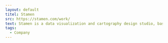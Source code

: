 ```yaml
---
layout: default
titel: Stamen
src: https://stamen.com/work/
text: Stamen is a data visualization and cartography design studio, based in the Mission District of San Francisco and founded by Eric Rodenbeck in 2001.
tags:
  - Company
---
```

